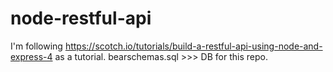 # node-restful-api  
I'm following https://scotch.io/tutorials/build-a-restful-api-using-node-and-express-4 as a tutorial.
bearschemas.sql >>> DB for this repo.
